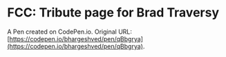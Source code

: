 # FCC: Tribute page for Brad Traversy

A Pen created on CodePen.io. Original URL: [https://codepen.io/bhargeshved/pen/qBbgrya](https://codepen.io/bhargeshved/pen/qBbgrya).


